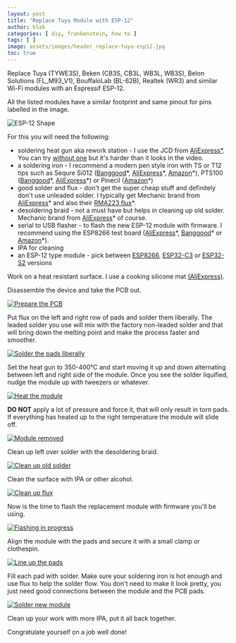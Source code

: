 ```yaml
---
layout: post
title: "Replace Tuya Module with ESP-12"
author: blak
categories: [ diy, frankenstein, how to ]
tags: [ ]
image: assets/images/header_replace-tuya-esp12.jpg
toc: true
---
```


Replace Tuya (TYWE3S), Beken (CB3S, CB3L, WB3L, WB3S), Belon Solutions (FL_M93_V1), BouffaloLab (BL-62B), Realtek (WR3) and similar Wi-Fi modules with an Espressif ESP-12.

All the listed modules have a similar footprint and same pinout for pins labelled in the image. 

![ESP-12 Shape](/assets/images/replace-tuya-esp12/esp12footprint.webp)

For this you will need the following:

* soldering heat gun aka rework station - I use the JCD from [AliExpress*](https://s.click.aliexpress.com/e/_DneMSyr). You can try [without one](https://youtu.be/CVsmwFAkf7I?t=254) but it's harder than it looks in the video.
* a soldering iron - I recommend a modern pen style iron with TS or T12 tips such as Sequre Si012 ([Banggood](https://www.banggood.com/SEQURE-SI012-Intelligent-OLED-Electric-Soldering-Iron-Sensitivity-Adjustable-Built-In-Buzzer-Suitable-For-T12-p-1980737.html?p=CM27171011078201412U&custlinkid=3292815)\*, [AliExpress](https://www.aliexpress.com/item/1005004599576129.html?aff_fcid=fd558e32dbc64909a6ec9d005411095e-1689239662245-01569-_DdXZFwV&tt=CPS_NORMAL&aff_fsk=_DdXZFwV&aff_platform=shareComponent-detail&sk=_DdXZFwV&aff_trace_key=fd558e32dbc64909a6ec9d005411095e-1689239662245-01569-_DdXZFwV&terminal_id=6db88f7b3fff4670be83ec2d245af448&afSmartRedirect=y)\*, [Amazon](https://www.amazon.com/SEQURE-Soldering-Adjustable-Temperature-212%C2%B0F-842%C2%B0F/dp/B0BZ83D4D1?&linkCode=ll1&tag=blakadders-20&linkId=52fedd3ac4156a7ef0907b29e9175f4c&language=en_US&ref_=as_li_ss_tl)\*), PTS100 ([Banggood](https://www.banggood.com/PTS100-T12-PD-5-20V-65W-Portable-Electric-Soldering-Iron-CNC-Metal-Body-Temperature-Adjustable-Solder-Welding-Station-p-1981806.html?p=CM27171011078201412U&custlinkid=3292819)\*, [AliExpress](https://www.aliexpress.com/item/1005005743929099.html?aff_fcid=3f45fd61aae9498a899a2414a12eef09-1689238471353-00576-_DljjfGv&tt=CPS_NORMAL&aff_fsk=_DljjfGv&aff_platform=shareComponent-detail&sk=_DljjfGv&aff_trace_key=3f45fd61aae9498a899a2414a12eef09-1689238471353-00576-_DljjfGv&terminal_id=6db88f7b3fff4670be83ec2d245af448&afSmartRedirect=y)\*) or Pinecil ([Amazon](https://www.amazon.com/PINECIL-Smart-Mini-Portable-Soldering/dp/B096X6SG13?crid=UB2NV74HN24H&keywords=pinecil&qid=1689238561&sprefix=pinecil%2Caps%2C221&sr=8-1&linkCode=ll1&tag=blakadders-20&linkId=3497e8cb37c6ca323381f0009877ae47&language=en_US&ref_=as_li_ss_tl)\*)
* good solder and flux - don't get the super cheap stuff and definitely don't use unleaded solder. I typically get Mechanic brand from [AliExpress](https://s.click.aliexpress.com/e/_DDoZ8Ej)* and also their [RMA223 flux](https://s.click.aliexpress.com/e/_DFchJSr)*.
* desoldering braid - not a must have but helps in cleaning up old solder. Mechanic brand from [AliExpress](https://s.click.aliexpress.com/e/_DEdSR9d)* of course.
* serial to USB flasher - to flash the new ESP-12 module with firmware. I recommend using the ESP8266 test board ([AliExpress](https://s.click.aliexpress.com/e/_DBh3nPp)\*, [Banggood](https://www.banggood.com/ESP8266-Test-Board-Burner-Development-Board-WIFI-Module-For-ESP-01-ESP-01S-ESP-12E-ESP-12F-ESP-12S-ESP-18T-p-1684992.html?p=CM27171011078201412U&custlinkid=1640377)\* or [Amazon](https://amzn.to/3xVvrm7)*).
* IPA for cleaning
* an ESP-12 type module - pick between [ESP8266](https://templates.blakadder.com/ESP-12), [ESP32-C3](https://templates.blakadder.com/ESP-C3-12F.html) or [ESP32-S2](https://templates.blakadder.com/ESP-12H.html) versions

Work on a heat resistant surface. I use a cooking silicone mat [(AliExpress)](https://s.click.aliexpress.com/e/_DdGgqaj).

Disassemble the device and take the PCB out. 

[![Prepare the PCB](/assets/images/replace-tuya-esp12/1.jpg)](/assets/images/replace-tuya-esp12/1.jpg)

Put flux on the left and right row of pads and solder them liberally. The leaded solder you use will mix with the factory non-leaded solder and that will bring down the melting point and make the process faster and smoother.

[![Solder the pads liberally](/assets/images/replace-tuya-esp12/2.jpg)](/assets/images/replace-tuya-esp12/2.jpg)

Set the heat gun to 350-400°C and start moving it up and down alternating between left and right side of the module. Once you see the solder liquified, nudge the module up with tweezers or whatever. 

[![Heat the module](/assets/images/replace-tuya-esp12/3.jpg)](/assets/images/replace-tuya-esp12/3.jpg)

**DO NOT** apply a lot of pressure and force it, that will only result in torn pads. If everything has heated up to the right temperature the module will slide off.

[![Module removed](/assets/images/replace-tuya-esp12/4.jpg)](/assets/images/replace-tuya-esp12/4.jpg)

Clean up left over solder with the desoldering braid.

[![Clean up old solder](/assets/images/replace-tuya-esp12/5.jpg)](/assets/images/replace-tuya-esp12/5.jpg)

Clean the surface with IPA or other alcohol.

[![Clean up flux](/assets/images/replace-tuya-esp12/6.jpg)](/assets/images/replace-tuya-esp12/6.jpg)

Now is the time to flash the replacement module with firmware you'll be using.

[![Flashing in progress](/assets/images/replace-tuya-esp12/7.jpg)](/assets/images/replace-tuya-esp12/7.jpg)

Align the module with the pads and secure it with a small clamp or clothespin.

[![Line up the pads](/assets/images/replace-tuya-esp12/8.jpg)](/assets/images/replace-tuya-esp12/8.jpg)

Fill each pad with solder. Make sure your soldering iron is hot enough and use flux to help the solder flow. You don't need to make it look pretty, you just need good connections between the module and the PCB pads.

[![Solder new module](/assets/images/replace-tuya-esp12/9.jpg)](/assets/images/replace-tuya-esp12/9.jpg)

Clean up your work with more IPA, put it all back together. 

Congratulate yourself on a job well done!
